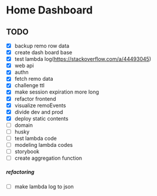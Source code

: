 # Home Dashboard

## TODO

- [x] backup remo row data
- [x] create dash board base
- [x] test lambda log(https://stackoverflow.com/a/44493045)
- [x] web api
- [x] authn
- [x] fetch remo data
- [x] challenge ttl
- [x] make session expiration more long
- [x] refactor frontend
- [x] visualize remoEvents
- [x] divide dev and prod
- [x] deploy static contents
- [ ] domain
- [ ] husky
- [ ] test lambda code
- [ ] modeling lambda codes
- [ ] storybook
- [ ] create aggregation function

##### refactoring

- [ ] make lambda log to json
